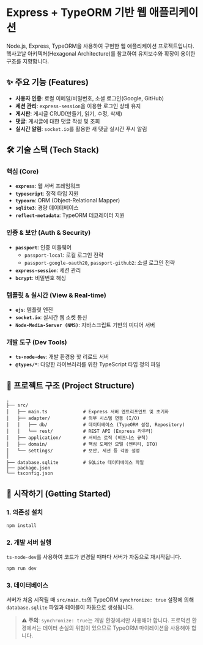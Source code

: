 # Express + TypeORM 기반 웹 애플리케이션

Node.js, Express, TypeORM을 사용하여 구현한 웹 애플리케이션 프로젝트입니다. 헥사고날 아키텍처(Hexagonal Architecture)를 참고하여 유지보수와 확장이 용이한 구조를 지향합니다.

## ✨ 주요 기능 (Features)

- **사용자 인증**: 로컬 이메일/비밀번호, 소셜 로그인(Google, GitHub)
- **세션 관리**: `express-session`을 이용한 로그인 상태 유지
- **게시판**: 게시글 CRUD(만들기, 읽기, 수정, 삭제)
- **댓글**: 게시글에 대한 댓글 작성 및 조회
- **실시간 알림**: `socket.io`를 활용한 새 댓글 실시간 푸시 알림

## 🛠️ 기술 스택 (Tech Stack)

### 핵심 (Core)
- **`express`**: 웹 서버 프레임워크
- **`typescript`**: 정적 타입 지원
- **`typeorm`**: ORM (Object-Relational Mapper)
- **`sqlite3`**: 경량 데이터베이스
- **`reflect-metadata`**: TypeORM 데코레이터 지원

### 인증 & 보안 (Auth & Security)
- **`passport`**: 인증 미들웨어
  - `passport-local`: 로컬 로그인 전략
  - `passport-google-oauth20`, `passport-github2`: 소셜 로그인 전략
- **`express-session`**: 세션 관리
- **`bcrypt`**: 비밀번호 해싱

### 템플릿 & 실시간 (View & Real-time)
- **`ejs`**: 템플릿 엔진
- **`socket.io`**: 실시간 웹 소켓 통신
- **`Node-Media-Server (NMS)`**: 자바스크립트 기반의 미디어 서버

### 개발 도구 (Dev Tools)
- **`ts-node-dev`**: 개발 환경용 핫 리로드 서버
- **`@types/*`**: 다양한 라이브러리를 위한 TypeScript 타입 정의 파일

## 📂 프로젝트 구조 (Project Structure)

```
.
├── src/
│   ├── main.ts             # Express 서버 엔트리포인트 및 초기화
│   ├── adapter/            # 외부 시스템 연동 (I/O)
│   │   ├── db/             # 데이터베이스 (TypeORM 설정, Repository)
│   │   └── rest/           # REST API (Express 라우터)
│   ├── application/        # 서비스 로직 (비즈니스 규칙)
│   ├── domain/             # 핵심 도메인 모델 (엔티티, DTO)
│   └── settings/           # 보안, 세션 등 각종 설정
│
├── database.sqlite         # SQLite 데이터베이스 파일
├── package.json
└── tsconfig.json
```

## 🚀 시작하기 (Getting Started)

### 1. 의존성 설치

```bash
npm install
```

### 2. 개발 서버 실행

`ts-node-dev`를 사용하여 코드가 변경될 때마다 서버가 자동으로 재시작됩니다.

```bash
npm run dev
```

### 3. 데이터베이스

서버가 처음 시작될 때 `src/main.ts`의 TypeORM `synchronize: true` 설정에 의해 `database.sqlite` 파일과 테이블이 자동으로 생성됩니다.
> **⚠️ 주의**: `synchronize: true`는 개발 환경에서만 사용해야 합니다. 프로덕션 환경에서는 데이터 손실의 위험이 있으므로 TypeORM 마이레이션을 사용해야 합니다.
